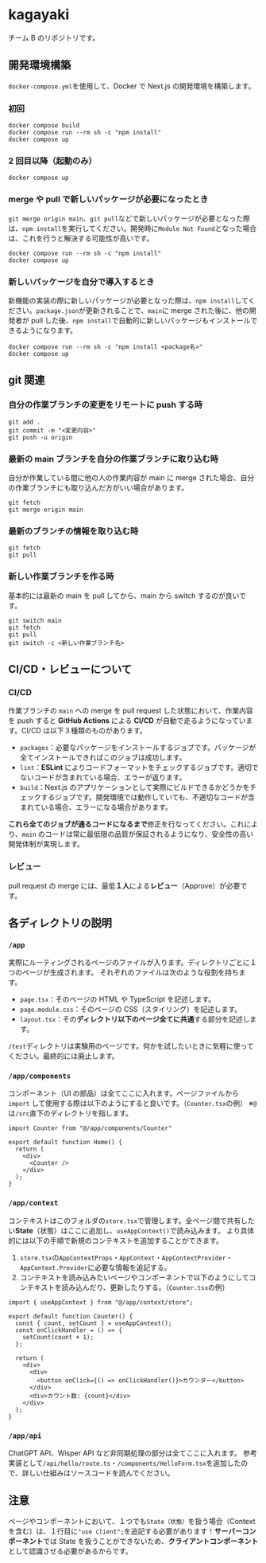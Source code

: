 # kagayaki

チーム B のリポジトリです。

## 開発環境構築

`docker-compose.yml`を使用して、Docker で Next.js の開発環境を構築します。

### 初回

```
docker compose build
docker compose run --rm sh -c "npm install"
docker compose up
```

### 2 回目以降（起動のみ）

```
docker compose up
```

### merge や pull で新しいパッケージが必要になったとき

`git merge origin main`、`git pull`などで新しいパッケージが必要となった際は、`npm install`を実行してください。開発時に`Module Not Found`となった場合は、これを行うと解決する可能性が高いです。

```
docker compose run --rm sh -c "npm install"
docker compose up
```

### 新しいパッケージを自分で導入するとき

新機能の実装の際に新しいパッケージが必要となった際は、`npm install`してください。`package.json`が更新されることで、`main`に merge された後に、他の開発者が pull した後、`npm install`で自動的に新しいパッケージもインストールできるようになります。

```
docker compose run --rm sh -c "npm install <package名>"
docker compose up
```

## git 関連

### 自分の作業ブランチの変更をリモートに push する時

```
git add .
git commit -m "<変更内容>"
git push -u origin
```

### 最新の main ブランチを自分の作業ブランチに取り込む時

自分が作業している間に他の人の作業内容が main に merge された場合、自分の作業ブランチにも取り込んだ方がいい場合があります。

```
git fetch
git merge origin main
```

### 最新のブランチの情報を取り込む時

```
git fetch
git pull
```

### 新しい作業ブランチを作る時

基本的には最新の main を pull してから、main から switch するのが良いです。

```
git switch main
git fetch
git pull
git switch -c <新しい作業ブランチ名>
```

## CI/CD・レビューについて

### CI/CD

作業ブランチの `main` への merge を pull request した状態において、作業内容を push すると **GitHub Actions** による **CI/CD** が自動で走るようになっています。CI/CD は以下３種類のものがあります。

- `packages`：必要なパッケージをインストールするジョブです。パッケージが全てインストールできればこのジョブは成功します。
- `lint`：**ESLint** によりコードフォーマットをチェックするジョブです。適切でないコードが含まれている場合、エラーが返ります。
- `build`：Next.js のアプリケーションとして実際にビルドできるかどうかをチェックするジョブです。開発環境では動作していても、不適切なコードが含まれている場合、エラーになる場合があります。

**これら全てのジョブが通るコードになるまで**修正を行なってください。これにより、`main` のコードは常に最低限の品質が保証されるようになり、安全性の高い開発体制が実現します。

### レビュー

pull request の merge には、最低**１人**による**レビュー**（Approve）が必要です。

## 各ディレクトリの説明

### `/app`

実際にルーティングされるページのファイルが入ります。ディレクトリごとに１つのページが生成されます。
それぞれのファイルは次のような役割を持ちます。

- `page.tsx`：そのページの HTML や TypeScript を記述します。
- `page.module.css`：そのページの CSS（スタイリング）を記述します。
- `layout.tsx`：その**ディレクトリ以下のページ全てに共通**する部分を記述します。

`/test`ディレクトリは実験用のページです。何かを試したいときに気軽に使ってください。最終的には廃止します。

### `/app/components`

コンポーネント（UI の部品）は全てここに入れます。ページファイルから `import` して使用する際は以下のようにすると良いです。（`Counter.tsx`の例）
※`@`は`/src`直下のディレクトリを指します。

```
import Counter from "@/app/components/Counter"

export default function Home() {
  return (
    <div>
      <Counter />
    </div>
  );
}
```

### `/app/context`

コンテキストはこのフォルダの`store.tsx`で管理します。全ページ間で共有したい**State**（状態）はここに追加し、`useAppContext()`で読み込みます。
より具体的には以下の手順で新規のコンテキストを追加することができます。

1.  `store.tsx`の`AppContextProps`・`AppContext`・`AppContextProvider`・`AppContext.Provider`に必要な情報を追記する。
2.  コンテキストを読み込みたいページやコンポーネントで以下のようにしてコンテキストを読み込んだり、更新したりする。（`Counter.tsx`の例）

```
import { useAppContext } from "@/app/context/store";

export default function Counter() {
  const { count, setCount } = useAppContext();
  const onClickHandler = () => {
    setCount(count + 1);
  };

  return (
    <div>
      <div>
        <button onClick={() => onClickHandler()}>カウンター</button>
      </div>
      <div>カウント数: {count}</div>
    </div>
  );
}
```

### `/app/api`

ChatGPT API、Wisper API など非同期処理の部分は全てここに入れます。
参考実装として`/api/hello/route.ts`・`/components/HelloForm.tsx`を追加したので、詳しい仕組みはソースコードを読んでください。

## 注意

ページやコンポーネントにおいて、１つでも`State（状態）`を扱う場合（Context を含む）は、１行目に`"use client";`を追記する必要があります！**サーバーコンポーネント**では State を扱うことができないため、**クライアントコンポーネント**として認識させる必要があるからです。
